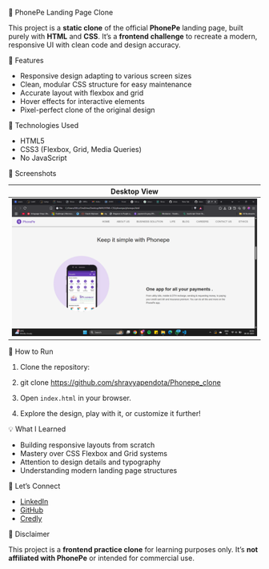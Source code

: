 🚀 PhonePe Landing Page Clone

This project is a **static clone** of the official **PhonePe** landing page, built purely with **HTML** and **CSS**. It’s a **frontend challenge** to recreate a modern, responsive UI with clean code and design accuracy.


🌟 Features

* Responsive design adapting to various screen sizes
* Clean, modular CSS structure for easy maintenance
* Accurate layout with flexbox and grid
* Hover effects for interactive elements
* Pixel-perfect clone of the original design



🎨 Technologies Used

* HTML5
* CSS3 (Flexbox, Grid, Media Queries)
* No JavaScript



📸 Screenshots

| Desktop View                                      |                                      
| ------------------------------------------------- | 
| ![Desktop Screenshot](assets/image.png) | 


🚀 How to Run

1. Clone the repository:
2. 
   git clone https://github.com/shravyapendota/Phonepe_clone
 
3. Open `index.html` in your browser.
4. Explore the design, play with it, or customize it further!


💡 What I Learned

* Building responsive layouts from scratch
* Mastery over CSS Flexbox and Grid systems
* Attention to design details and typography
* Understanding modern landing page structures



🤝 Let’s Connect

* [LinkedIn](https://www.linkedin.com/in/shravya-pendota-451678282/)
* [GitHub](https://github.com/shravyapendota)
* [Credly](https://www.credly.com/users/shravya-pendota/)

📢 Disclaimer

This project is a **frontend practice clone** for learning purposes only. It’s **not affiliated with PhonePe** or intended for commercial use.

